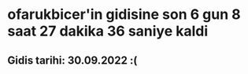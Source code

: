 # ofarukbicer'in gidisine son 6 gun 8 saat 27 dakika 36 saniye kaldi

## Gidis tarihi: 30.09.2022 :(